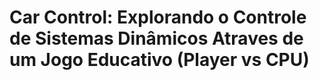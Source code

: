 # Car Control: Explorando o Controle de Sistemas Dinâmicos Atraves de um Jogo Educativo (Player vs CPU)

